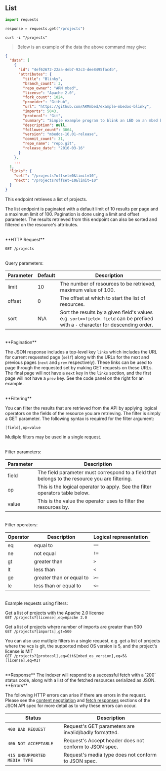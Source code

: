 ## List

```python
import requests

response = requests.get("/projects")
```

```shell
curl -i "/projects"
```

> Below is an example of the data the above command may give:

```json
{
  "data": [
    {
      "id": "4ef62672-22aa-4eb7-92c3-dee8495fac4b",
      "attributes": {
        "title": "Blinky",
        "branch_count": 3,
        "repo_owner": "ARM mbed",
        "license": "Apache 2.0",
        "fork_count": 1024,
        "provider": "GitHub",
        "url": "https://github.com/ARMmbed/example-mbedos-blinky",
        "imports": 5043,
        "protocol": "Git",
        "summary": "Simple example program to blink an LED on an mbed board with mbed OS",
        "description": null,
        "follower_count": 3064,
        "version": "mbedos-16.01-release",
        "commit_count": 31,
        "repo_name": "repo.git",
        "release_date": "2016-03-16"
      }
    },
    ...
  ],
  "links": {
    "self": "/projects?offset=0&limit=10",
    "next": "/projects?offset=10&limit=10"
  }
}
```

This endpoint retrieves a list of projects.

The list endpoint is paginated with a default limit of 10 results per page and
a maximum limit of 100. Pagination is done using a limit and offset parameter.
The results retrieved from this endpoint can also be sorted and filtered on the
resource's attributes. 

<br />
**HTTP Request**

`GET /projects`

<br />
Query parameters:

Parameter | Default | Description
--------- | ------- | -----------
limit     | 10      | The number of resources to be retrieved, maximum value of 100. 
offset    | 0       | The offset at which to start the list of resources.
sort      | N\A     | Sort the results by a given field's values e.g. `sort=<field>`. `field` can be prefixed with a `-` character for descending order.

<br />
**Pagination**

The JSON response includes a top-level key `links` which includes the URL for
current requested page (`self`) along with the URLs for the next and previous pages
(`next` and `prev` respectively). These links can be used to page through the
requested set by making GET requests on these URLs. The final page will not have
a `next` key in the `links` section, and the first page will not have a `prev` key.
See the code panel on the right for an example.

<br />
**Filtering**

You can filter the results that are retrieved from the API by applying logical
operators on the fields of the resource you are retrieving. The filter is simply
a GET parameter. The following syntax is required for the filter argument:

`[field],op=value`

Mutliple filters may be used in a single request.

<br />
Filter parameters:

Parameter | Description
--------- | -----------
field     | The field parameter must correspond to a field that belongs to the resource you are filtering.
op        | This is the logical operator to apply. See the filter operators table below.
value     | This is the value the operator uses to filter the resources by.

<br />
Filter operators:

Operator | Description              | Logical representation
-------- | ------------------------ | ----------------------
eq       | equal to                 | `==`
ne       | not equal                | `!=`
gt       | greater than             | `>`
lt       | less than                | `<`
ge       | greater than or equal to | `>=`
le       | less than or equal to    | `<=`

<br />
Example requests using filters:

Get a list of projects with the Apache 2.0 license  
`GET /projects?[license],eq=Apache 2.0`

Get a list of projects where number of imports are greater than 500  
`GET /projects?[imports],gt=500`

You can also use mutliple filters in a single request, e.g. get a list of
projects where the vcs is git, the supported mbed OS version is 5, and the
project's license is MIT  
`GET /projects?[protocol],eq=Git&[mbed_os_version],eq=5&[license],eq=MIT`

<br />
**Response**  
The indexer will respond to a successful fetch with a `200` status code, along
with a list of the fetched resources serialized as JSON.

<br />
**Errors**

The following HTTP errors can arise if there are errors in the request. Please see
the [content negotiation](http://jsonapi.org/format/#content-negotiation-servers)
and [fetch responses](http://jsonapi.org/format/#fetching-resources-responses) sections
of the JSON API spec for more detail as to why these errors can occur.

Status                       | Description
---------------------------- | -----------
`400 BAD REQUEST`            | Request's GET parameters are invalid/badly formatted.
`406 NOT ACCEPTABLE`         | Request's Accept header does not conform to JSON spec.
`415 UNSUPPORTED MEDIA TYPE` | Request's media type does not conform to JSON spec.
